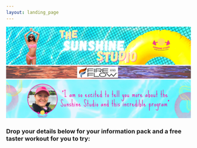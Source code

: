 ```yaml
---
layout: landing_page
---
```


![sunshinestudio](/i/sunshinestudio/landingpages/sunshinestudio.png)
![Fire and Flow](/i/sunshinestudio/landingpages/fireflow.png)
![Message from Corinna 3](/i/sunshinestudio/landingpages/corinnainsert.png)

<h3>Drop your details below for your information pack and a free taster workout for you to try:</h3>

<script async data-uid="b2979ff2dd" src="https://inspiring-life-design.ck.page/b2979ff2dd/index.js"></script>

